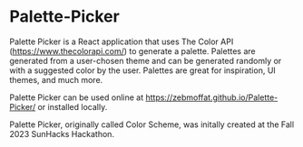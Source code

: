 ﻿# Palette-Picker

Palette Picker is a React application that uses The Color API (https://www.thecolorapi.com/) to generate a palette. Palettes are generated from a user-chosen theme and can be generated randomly or with a suggested color by the user. Palettes are great for inspiration, UI themes, and much more.

Palette Picker can be used online at https://zebmoffat.github.io/Palette-Picker/ or installed locally.

Palette Picker, originally called Color Scheme, was initally created at the Fall 2023 SunHacks Hackathon.
